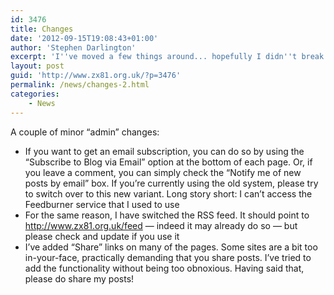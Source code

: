 ```yaml
---
id: 3476
title: Changes
date: '2012-09-15T19:08:43+01:00'
author: 'Stephen Darlington'
excerpt: 'I''ve moved a few things around... hopefully I didn''t break anything!'
layout: post
guid: 'http://www.zx81.org.uk/?p=3476'
permalink: /news/changes-2.html
categories:
    - News
---
```


A couple of minor “admin” changes:

- If you want to get an email subscription, you can do so by using the “Subscribe to Blog via Email” option at the bottom of each page. Or, if you leave a comment, you can simply check the “Notify me of new posts by email” box. If you’re currently using the old system, please try to switch over to this new variant. Long story short: I can’t access the Feedburner service that I used to use
- For the same reason, I have switched the RSS feed. It should point to <http://www.zx81.org.uk/feed> — indeed it may already do so — but please check and update if you use it
- I’ve added “Share” links on many of the pages. Some sites are a bit too in-your-face, practically demanding that you share posts. I’ve tried to add the functionality without being too obnoxious. Having said that, please do share my posts!